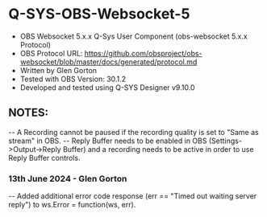 # Q-SYS-OBS-Websocket-5

- OBS Websocket 5.x.x Q-Sys User Component (obs-websocket 5.x.x Protocol)
- OBS Protocol URL: https://github.com/obsproject/obs-websocket/blob/master/docs/generated/protocol.md
- Written by Glen Gorton
- Tested with OBS Version: 30.1.2
- Developed and tested using Q-SYS Designer v9.10.0

## NOTES:
-- A Recording cannot be paused if the recording quality is set to "Same as stream" in OBS.
-- Reply Buffer needs to be enabled in OBS (Settings->Output->Reply Buffer) and a recording needs to be active in order to use Reply Buffer controls.


### 13th June 2024 - Glen Gorton
-- Added additional error code response (err == "Timed out waiting server reply") to ws.Error = function(ws, err).
